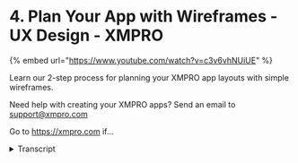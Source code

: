 # 4. Plan Your App with Wireframes  - UX Design - XMPRO
{% embed url="https://www.youtube.com/watch?v=c3v6vhNUiUE" %}



Learn our 2-step process for planning your XMPRO app layouts with simple wireframes.

Need help with creating your XMPRO apps? Send an email to support@xmpro.com

Go to https://xmpro.com if...
<details>
<summary>Transcript</summary>Learn our 2-step process for planning your XMPRO app layouts with simple wireframes.

Need help with creating your XMPRO apps? Send an email to support@xmpro.com

Go to https://xmpro.com if...
when designing any application it's good

practice to create a rough sketch of

your ideas on a whiteboard or a piece of

paper we like to create wireframes using

a simple two-step process first start by

drawing thumbnails for each page in your

user flow diagram if you're doing it on

paper draw a series of two-inch blocks

where you can try out different layouts

on a whiteboard they can be slightly

larger now you don't need to be an

artist to draw wireframes the task here

is not to create a masterpiece you

simply want to try out your ideas

quickly we recommend creating three to

five thumbnail size layout ideas for

each page in your app decide which

layouts you like and then move on to

step two which is drawing slightly

larger more detailed wireframes of the

layouts that you've chosen you can use a

ruler to draw straight lines but don't

worry about it being perfect it's also a

good idea to add notes on the side of

your larger wireframes to add some

context and important things that you

need to keep in mind
</details>